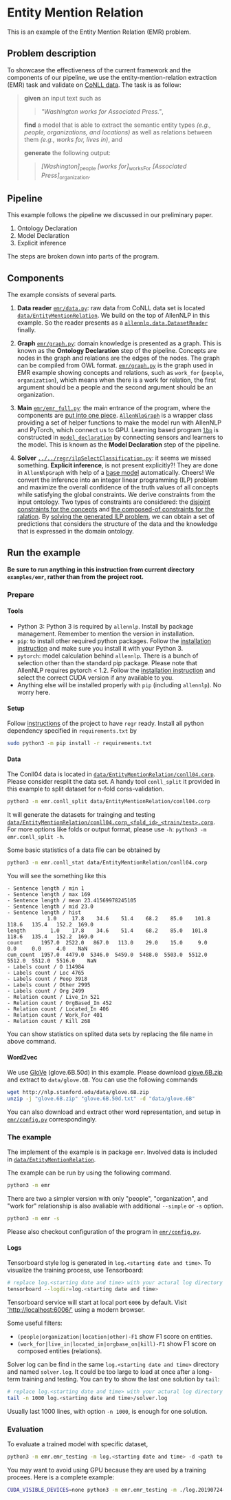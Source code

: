 # Entity Mention Relation

This is an example of the Entity Mention Relation (EMR) problem.

## Problem description

To showcase the effectiveness of the current framework and the components of our pipeline, we use the entity-mention-relation extraction (EMR) task and validate on [CoNLL data](http://cogcomp.org/page/resource_view/43).
The task is as follow:
> **given** an input text such as 
>> *"Washington works for Associated Press."*,
>
> **find** a model that is able to extract the semantic entity types *(e.g., people, organizations, and locations)* as well as relations between them *(e.g., works for, lives in)*, and
>
> **generate** the following output:
>> *[Washington]*<sub>people</sub> *[works for]*<sub>worksFor</sub> *[Associated Press]*<sub>organization</sub>.


[//]: # (description of the problem to be added here)

## Pipeline

This example follows the pipeline we discussed in our preliminary paper.
1. Ontology Declaration
2. Model Declaration
3. Explicit inference

The steps are broken down into parts of the program.

## Components

The example consists of several parts.

1. **Data reader** [`emr/data.py`](emr/data.py): raw data from CoNLL data set is located [`data/EntityMentionRelation`](data/EntityMentionRelation). We build on the top of AllenNLP in this example. So the reader presents as a [`allennlp.data.DatasetReader`](emr/data.py) finally.

2. **Graph** [`emr/graph.py`](emr/graph.py): domain knowledge is presented as a graph. This is known as the **Ontology Declaration** step of the pipeline.
Concepts are nodes in the graph and relations are the edges of the nodes. The graph can be compiled from OWL format.
[`emr/graph.py`](emr/graph.py) is the graph used in EMR example showing concepts and relations, such as `work_for` (`people`, `organization`), which means when there is a work for relation, the first argument should be a people and the second argument should be an organization. 

3. **Main** [`emr/emr_full.py`](emr/emr_full.py): the main entrance of the program, where the components are [put into one piece](emr/emr_full.py). [`AllenNlpGraph`](emr/emr_full.py) is a wrapper class providing a set of helper functions to make the model run with AllenNLP and PyTorch, which connect us to GPU. Learning based program [`lbp`](emr/emr_full.py) is constructed in [`model_declaration`](emr/emr_full.py) by connecting sensors and learners to the model. This is known as the **Model Declaration** step of the pipeline.

4. **Solver** [`../../regr/ilpSelectClassification.py`](../../regr/solver/ilpSelectClassification.py): it seems we missed something. **Explicit inference**, is not present explicitly?!
They are done in `AllenNlpGraph` with help of a [base model](../../regr/graph/allennlp/model.py) automatically. Cheers!
We convert the inference into an integer linear programming (ILP) problem and maximize the overall confidence of the truth values of all concepts while satisfying the global constraints.
We derive constraints from the input ontology.
Two types of constraints are considered: the [disjoint constraints for the concepts](../../regr/solver/ilpSelectClassification.py) and [the composed-of constraints for the ralation](../../regr/solver/ilpSelectClassification.py).
By [solving the generated ILP problem](../../regr/solver/ilpSelectClassification.py), we can obtain a set of predictions that considers the structure of the data and the knowledge that is expressed in the domain ontology.


## Run the example

**Be sure to run anything in this instruction from current directory `examples/emr`, rather than from the project root.**

### Prepare

#### Tools

* Python 3: Python 3 is required by `allennlp`. Install by package management. Remember to mention the version in installation.
* `pip`: to install other required python packages. Follow the [installation instruction](https://pip.pypa.io/en/stable/installing/) and make sure you install it with your Python 3.
* `pytorch`: model calculation behind `allennlp`. There is a bunch of selection other than the standard pip package. Please note that AllenNLP requires pytorch < 1.2.
Follow the [installation instruction](https://pytorch.org/get-started/locally/) and select the correct CUDA version if any available to you.
* Anything else will be installed properly with `pip` (including `allennlp`). No worry here.

#### Setup

Follow [instructions](../../README.md#prerequirements-and-setups) of the project to have `regr` ready.
Install all python dependency specified in `requirements.txt` by
```bash
sudo python3 -m pip install -r requirements.txt
```

#### Data

The Conll04 data is located in [`data/EntityMentionRelation/conll04.corp`](data/EntityMentionRelation/conll04.corp).
Please consider resplit the data set.
A handy tool `conll_split` it provided in this example to split dataset for n-fold corss-validation.
```bash
python3 -m emr.conll_split data/EntityMentionRelation/conll04.corp
```

It will generate the datasets for trainging and testing [`data/EntityMentionRelation/conll04.corp_<fold_id>_<train/test>.corp`](data/EntityMentionRelation/).
For more options like folds or output format, please use `-h`: `python3 -m emr.conll_split -h`.


Some basic statistics of a data file can be obtained by
```bash
python3 -m emr.conll_stat data/EntityMentionRelation/conll04.corp
```
You will see the something like this
```
- Sentence length / min 1
- Sentence length / max 169
- Sentence length / mean 23.41569978245105
- Sentence length / mid 23.0
- Sentence length / hist
             1.0     17.8    34.6    51.4    68.2    85.0    101.8   118.6   135.4   152.2  169.0
length        1.0    17.8    34.6    51.4    68.2    85.0   101.8   118.6   135.4   152.2  169.0
count      1957.0  2522.0   867.0   113.0    29.0    15.0     9.0     0.0     0.0     4.0    NaN
cum_count  1957.0  4479.0  5346.0  5459.0  5488.0  5503.0  5512.0  5512.0  5512.0  5516.0    NaN
- Labels count / O 114984
- Labels count / Loc 4765
- Labels count / Peop 3918
- Labels count / Other 2995
- Labels count / Org 2499
- Relation count / Live_In 521
- Relation count / OrgBased_In 452
- Relation count / Located_In 406
- Relation count / Work_For 401
- Relation count / Kill 268
```
You can show statistics on splited data sets by replacing the file name in above command.

#### Word2vec

We use [GloVe](https://nlp.stanford.edu/projects/glove/) (glove.6B.50d) in this example.
Please download [glove.6B.zip](http://nlp.stanford.edu/data/glove.6B.zip) and extract to `data/glove.6B`.
You can use the following commands
```bash
wget http://nlp.stanford.edu/data/glove.6B.zip
unzip -j "glove.6B.zip" "glove.6B.50d.txt" -d "data/glove.6B"
```
You can also download and extract other word representation, and setup in [`emr/config.py`](emr/config.py) correspondingly.

### The example

The implement of the example is in package `emr`. Involved data is included in [`data/EntityMentionRelation`](data/EntityMentionRelation).

The example can be run by using the following command.
```bash
python3 -m emr
```

There are two a simpler version with only "people", "organization", and "work for" relationship is also avaliable with additional `--simple` or `-s` option.
```bash
python3 -m emr -s
```

Please also checkout configuration of the program in [`emr/config.py`](emr/config.py).


#### Logs

Tensorboard style log is generated in `log.<starting date and time>`. To visualize the training process, use Tensorboard:
```bash
# replace log.<starting date and time> with your actural log directory
tensorboard --logdir=log.<starting date and time>
```


Tensorboard service will start at local port `6006` by default. Visit ['http://localhost:6006/'](http://localhost:6006/) using a modern browser.

Some useful filters:
* `(people|organization|location|other)-F1` show F1 score on entities.
* `(work_for|live_in|located_in|orgbase_on|kill)-F1` show F1 score on composed entities (relations).

Solver log can be find in the same `log.<starting date and time>` directory and named `solver.log`. It could be too large to load at once after a long-term training and testing. You can try to show the last one solution by `tail`:
```bash
# replace log.<starting date and time> with your actural log directory
tail -n 1000 log.<starting date and time>/solver.log
```
Usually last 1000 lines, with option `-n 1000`, is enough for one solution.


### Evaluation

To evaluate a trained model with specific dataset,
```bash
python3 -m emr.emr_testing -m log.<starting date and time> -d <path to data corp> -b <batch size>
```
You may want to avoid using GPU because they are used by a training procees. Here is a complete example:
```bash
CUDA_VISIBLE_DEVICES=none python3 -m emr.emr_testing -m ./log.20190724-174229 -d ./data/EntityMentionRelation/conll04.corp_1_test.corp -b=16
```
